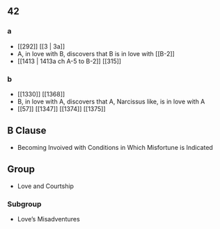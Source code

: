 ## 42
### a
- [[292]] [[3 | 3a]] 
- A, in love with B, discovers that B is in love with [[B-2]]
- [[1413 | 1413a ch A-5 to B-2]] [[315]] 

### b
- [[1330]] [[1368]] 
- B, in love with A, discovers that A, Narcissus like, is in love with A
- [[57]] [[1347]] [[1374]] [[1375]] 

## B Clause
- Becoming Invoived with Conditions in Which Misfortune is Indicated

## Group
- Love and Courtship

### Subgroup
- Love’s Misadventures


